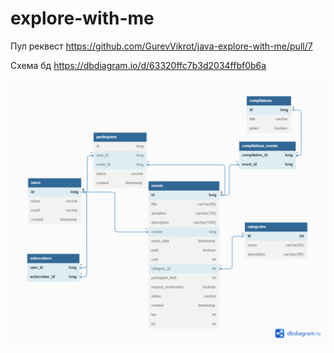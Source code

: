 # explore-with-me

Пул реквест https://github.com/GurevVikrot/java-explore-with-me/pull/7

Схема бд https://dbdiagram.io/d/63320ffc7b3d2034ffbf0b6a

![db_diagram](/db_diagram.png?raw=true)
